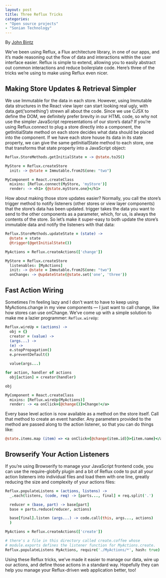 ```yaml
---
layout: post
title: Three Reflux Tricks
categories:
- "Open source projects"
- "Sonian Technology"
---
```


By [John Bintz](https://twitter.com/johnbintz)

We’ve been using Reflux, a Flux architecture library, in one of our
apps, and it’s made reasoning out the flow of data and interactions
within the user interface easier. Reflux is simple to extend, allowing
you to easily abstract out common interactions and reduce boilerplate
code. Here’s three of the tricks we’re using to make using Reflux even
nicer.

## Making Store Updates & Retrieval Simpler

We use Immutable for the data in each store. However, using Immutable
data structures in the React view layer can start looking real ugly,
with data.get(‘something’) strewn all about the code. Since we use
CJSX to define the DOM, we definitely prefer brevity in our HTML code,
so why not use the simpler JavaScript representations of our store’s
data? If you’re using Reflux.connect to plug a store directly into a
component, the getInitialState method on each store decides what data
should be placed into the component. If we have each store house its
data in its state property, we can give the same getInitialState
method to each store, one that transforms that state property into a
JavaScript object:

```coffeescript
Reflux.StoreMethods.getInitialState = -> @state.toJS()

MyStore = Reflux.createStore
  init: -> @state = Immutable.fromJS(one: "two")

MyComponent = React.createClass
  mixins: [Reflux.connect(MyStore, 'myStore')]
  render: -> <h1> {@state.myStore.one}</h1>
```

How about making those store updates easier? Normally, you call the
store’s trigger method to notify listeners (other stores or view layer
components) that the store’s data has been updated. trigger takes the
data you want to send to the other components as a parameter, which,
for us, is always the contents of the store. So let’s make it
super-easy to both update the store’s immutable data and notify the
listeners with that data:

```coffeescript
Reflux.StoreMethods.updateState = (state) ->
  @state = state
  @trigger(@getInitialState())

MyActions = Reflux.createActions(['change'])

MyStore = Reflux.createStore
  listenables: [MyActions]
  init: -> @state = Immutable.fromJS(one: "two")
  onChange: -> @updateState(@state.set('one', 'three'))
```

## Fast Action Wiring

Sometimes I’m feeling lazy and I don’t want to have to keep using
MyActions.change in my view components — I just want to call change,
like how stores can use onChange. We’ve come up with a simple solution
to make me a lazier programmer: `Reflux.wireUp`:

```coffeescript
Reflux.wireUp = (actions) ->
  obj = {}
  creator = (value) ->
  (args...) ->
  (e) ->
  e.stopPropagation()
  e.preventDefault()

  value(args...)

for action, handler of actions
  obj[action] = creator(handler)

obj

MyComponent = React.createClass
  mixins: [Reflux.wireUp(MyActions)]
  render: -> <a onClick={@change()}>Change!</a>
```

Every base level action is now available as a method on the store
itself. Call that method to create an event handler. Any parameters
provided to the method are passed along to the action listener, so
that you can do things like:

```coffeescript
@state.items.map (item) => <a onClick={@change(item.id)}>{item.name}</a>
```

## Browserify Your Action Listeners

If you’re using Browserify to manage your JavaScript frontend code,
you can use the require-globify plugin and a bit of Reflux code to put
all your action listeners into individual files and load them with one
line, greatly reducing the size and complexity of your actions files:

```coffeescript
Reflux.populateListens = (actions, listens) ->
  _.each(listens, (code, req) -> [parts..., final] = req.split('.')

  reducer = (base, part) -> base[part]
  base = parts.reduce(reducer, actions)

  base[final].listen (args...) -> code.call(this, args..., actions)
  )

MyActions = Reflux.createActions(['create'])

# there's a file in this directory called create.coffee whose
# module.exports defines the listener function for MyActions.create.
Reflux.populateListens MyActions, require('./MyActions/*', hash: true)
```

Using these Reflux tricks, we’ve made it easier to manage our data,
wire up our actions, and define those actions in a standard
way. Hopefully they can help you manage your Reflux-driven web
application better, too!
